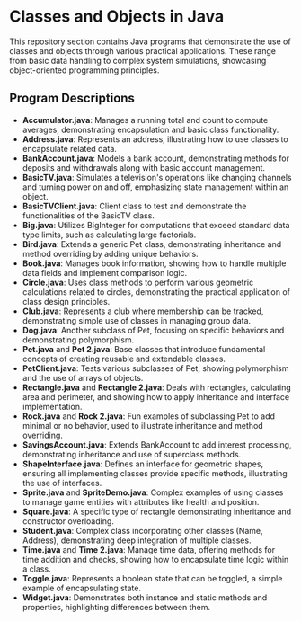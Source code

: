 # Classes and Objects in Java

This repository section contains Java programs that demonstrate the use of classes and objects through various practical applications. These range from basic data handling to complex system simulations, showcasing object-oriented programming principles.

## Program Descriptions

- **Accumulator.java**: Manages a running total and count to compute averages, demonstrating encapsulation and basic class functionality.
- **Address.java**: Represents an address, illustrating how to use classes to encapsulate related data.
- **BankAccount.java**: Models a bank account, demonstrating methods for deposits and withdrawals along with basic account management.
- **BasicTV.java**: Simulates a television's operations like changing channels and turning power on and off, emphasizing state management within an object.
- **BasicTVClient.java**: Client class to test and demonstrate the functionalities of the BasicTV class.
- **Big.java**: Utilizes BigInteger for computations that exceed standard data type limits, such as calculating large factorials.
- **Bird.java**: Extends a generic Pet class, demonstrating inheritance and method overriding by adding unique behaviors.
- **Book.java**: Manages book information, showing how to handle multiple data fields and implement comparison logic.
- **Circle.java**: Uses class methods to perform various geometric calculations related to circles, demonstrating the practical application of class design principles.
- **Club.java**: Represents a club where membership can be tracked, demonstrating simple use of classes in managing group data.
- **Dog.java**: Another subclass of Pet, focusing on specific behaviors and demonstrating polymorphism.
- **Pet.java** and **Pet 2.java**: Base classes that introduce fundamental concepts of creating reusable and extendable classes.
- **PetClient.java**: Tests various subclasses of Pet, showing polymorphism and the use of arrays of objects.
- **Rectangle.java** and **Rectangle 2.java**: Deals with rectangles, calculating area and perimeter, and showing how to apply inheritance and interface implementation.
- **Rock.java** and **Rock 2.java**: Fun examples of subclassing Pet to add minimal or no behavior, used to illustrate inheritance and method overriding.
- **SavingsAccount.java**: Extends BankAccount to add interest processing, demonstrating inheritance and use of superclass methods.
- **ShapeInterface.java**: Defines an interface for geometric shapes, ensuring all implementing classes provide specific methods, illustrating the use of interfaces.
- **Sprite.java** and **SpriteDemo.java**: Complex examples of using classes to manage game entities with attributes like health and position.
- **Square.java**: A specific type of rectangle demonstrating inheritance and constructor overloading.
- **Student.java**: Complex class incorporating other classes (Name, Address), demonstrating deep integration of multiple classes.
- **Time.java** and **Time 2.java**: Manage time data, offering methods for time addition and checks, showing how to encapsulate time logic within a class.
- **Toggle.java**: Represents a boolean state that can be toggled, a simple example of encapsulating state.
- **Widget.java**: Demonstrates both instance and static methods and properties, highlighting differences between them.
